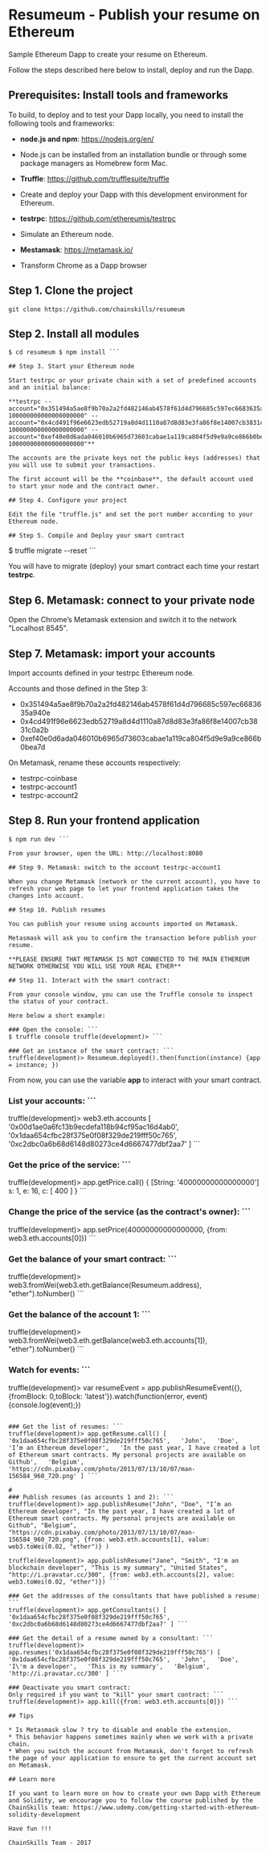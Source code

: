 # Resumeum - Publish your resume on Ethereum
Sample Ethereum Dapp to create your resume on Ethereum.

Follow the steps described here below to install, deploy and run the Dapp.

## Prerequisites: Install tools and frameworks

To build, to deploy and to test your Dapp locally, you need to install the following tools and frameworks:
* **node.js and npm**: https://nodejs.org/en/
* Node.js can be installed from an installation bundle or through some package managers as Homebrew form Mac.

* **Truffle**: https://github.com/trufflesuite/truffle
* Create and deploy your Dapp with this development environment for Ethereum.

* **testrpc**: https://github.com/ethereumjs/testrpc
* Simulate an Ethereum node.

* **Mestamask**: https://metamask.io/
* Transform Chrome as a Dapp browser

## Step 1. Clone the project

`git clone https://github.com/chainskills/resumeum`

## Step 2. Install all modules

```
$ cd resumeum $ npm install ```

## Step 3. Start your Ethereum node

Start testrpc or your private chain with a set of predefined accounts and an initial balance:

**testrpc --account="0x351494a5ae8f9b70a2a2fd482146ab4578f61d4d796685c597ec6683635a940e, 100000000000000000000" --account="0x4cd491f96e6623edb52719a8d4d1110a87d8d83e3fa86f8e14007cb3831c0a2b, 100000000000000000000" --account="0xef40e0d6ada046010b6965d73603cabae1a119ca804f5d9e9a9ce866b0bea7d, 100000000000000000000"**

The accounts are the private keys not the public keys (addresses) that you will use to submit your transactions.

The first account will be the **coinbase**, the default account used to start your node and the contract owner.

## Step 4. Configure your project

Edit the file "truffle.js" and set the port number according to your Ethereum node.

## Step 5. Compile and Deploy your smart contract

```
$ truffle migrate --reset ```

You will have to migrate (deploy) your smart contract each time your restart **testrpc**.

## Step 6. Metamask: connect to your private node

Open the Chrome’s Metamask extension and switch it to the network "Localhost 8545".

## Step 7. Metamask: import your accounts

Import accounts defined in your testrpc Ethereum node.

Accounts and those defined in the Step 3:
* 0x351494a5ae8f9b70a2a2fd482146ab4578f61d4d796685c597ec6683635a940e
* 0x4cd491f96e6623edb52719a8d4d1110a87d8d83e3fa86f8e14007cb3831c0a2b
* 0xef40e0d6ada046010b6965d73603cabae1a119ca804f5d9e9a9ce866b0bea7d

On Metamask, rename these accounts respectively:
* testrpc-coinbase
* testrpc-account1
* testrpc-account2

## Step 8. Run your frontend application

```
$ npm run dev ```

From your browser, open the URL: http://localhost:8080

## Step 9. Metamask: switch to the account testrpc-account1

When you change Metamask (network or the current account), you have to refresh your web page to let your frontend application takes the changes into account.

## Step 10. Publish resumes

You can publish your resume using accounts imported on Metamask.

Metasmask will ask you to confirm the transaction before publish your resume.

**PLEASE ENSURE THAT METAMASK IS NOT CONNECTED TO THE MAIN ETHEREUM NETWORK OTHERWISE YOU WILL USE YOUR REAL ETHER**

## Step 11. Interact with the smart contract:

From your console window, you can use the Truffle console to inspect the status of your contract.

Here below a short example:

### Open the console: ```
$ truffle console truffle(development)> ```

### Get an instance of the smart contract: ```
truffle(development)> Resumeum.deployed().then(function(instance) {app = instance; })
```
From now, you can use the variable **app** to interact with your smart contract.

### List your accounts: ```
truffle(development)> web3.eth.accounts [ '0x00d1ae0a6fc13b9ecdefa118b94cf95ac16d4ab0',   '0x1daa654cfbc28f375e0f08f329de219fff50c765',   '0xc2dbc0a6b68d6148d80273ce4d6667477dbf2aa7' ] ```

### Get the price of the service: ```
truffle(development)> app.getPrice.call() { [String: '40000000000000000'] s: 1, e: 16, c: [ 400 ] } ```

### Change the price of the service (as the contract's owner): ```
truffle(development)> app.setPrice(40000000000000000, {from: web3.eth.accounts[0]}) ```

### Get the balance of your smart contract: ```
truffle(development)> web3.fromWei(web3.eth.getBalance(Resumeum.address), "ether").toNumber() ```

### Get the balance of the account 1: ```
truffle(development)> web3.fromWei(web3.eth.getBalance(web3.eth.accounts[1]), "ether").toNumber() ```

### Watch for events: ```
truffle(development)> var resumeEvent = app.publishResumeEvent({}, {fromBlock: 0,toBlock: 'latest'}).watch(function(error, event) {console.log(event);})
```

### Get the list of resumes: ```
truffle(development)> app.getResume.call() [ '0x1daa654cfbc28f375e0f08f329de219fff50c765',   'John',   'Doe',   'I’m an Ethereum developer',   'In the past year, I have created a lot of Ethereum smart contracts. My personal projects are available on Github',   'Belgium',   'https://cdn.pixabay.com/photo/2013/07/13/10/07/man-156584_960_720.png' ] ```

#
### Publish resumes (as accounts 1 and 2): ```
truffle(development)> app.publishResume("John", "Doe", "I’m an Ethereum developer", "In the past year, I have created a lot of Ethereum smart contracts. My personal projects are available on Github", "Belgium", "https://cdn.pixabay.com/photo/2013/07/13/10/07/man-156584_960_720.png", {from: web3.eth.accounts[1], value: web3.toWei(0.02, "ether")} )

truffle(development)> app.publishResume("Jane", "Smith", "I'm an blockchain developer", "This is my summary", "United States", "http://i.pravatar.cc/300", {from: web3.eth.accounts[2], value: web3.toWei(0.02, "ether")}) ```

### Get the addresses of the consultants that have published a resume: ```
truffle(development)> app.getConsultants() [ '0x1daa654cfbc28f375e0f08f329de219fff50c765',   '0xc2dbc0a6b68d6148d80273ce4d6667477dbf2aa7' ] ```

### Get the detail of a resume owned by a consultant: ```
truffle(development)> app.resumes('0x1daa654cfbc28f375e0f08f329de219fff50c765') [ '0x1daa654cfbc28f375e0f08f329de219fff50c765',   'John',   'Doe',   'I\'m a developer',   'This is my summary',   'Belgium',   'http://i.pravatar.cc/300' ] ```

### Deactivate you smart contract:
Only required if you want to "kill" your smart contract: ```
truffle(development)> app.kill({from: web3.eth.accounts[0]}) ```

## Tips

* Is Metasmask slow ? try to disable and enable the extension.
* This behavior happens sometimes mainly when we work with a private chain.
* When you switch the account from Metamask, don't forget to refresh the page of your application to ensure to get the current account set on Metamask.

## Learn more

If you want to learn more on how to create your own Dapp with Ethereum and Solidity, we encourage you to follow the course published by the ChainSkills team: https://www.udemy.com/getting-started-with-ethereum-solidity-development

Have fun !!!

ChainSkills Team - 2017
